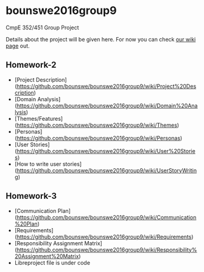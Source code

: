 # bounswe2016group9
CmpE 352/451 Group Project

Details about the project will be given here. For now you can check [our wiki page](https://github.com/bounswe/bounswe2016group9/wiki) out.

## Homework-2

+    [Project Description] (https://github.com/bounswe/bounswe2016group9/wiki/Project%20Description)
+    [Domain Analysis] (https://github.com/bounswe/bounswe2016group9/wiki/Domain%20Analysis)
+    [Themes/Features] (https://github.com/bounswe/bounswe2016group9/wiki/Themes)
+    [Personas] (https://github.com/bounswe/bounswe2016group9/wiki/Personas)
+    [User Stories] (https://github.com/bounswe/bounswe2016group9/wiki/User%20Stories)
+    [How to write user stories] (https://github.com/bounswe/bounswe2016group9/wiki/UserStoryWriting)


## Homework-3 
+    [Communication Plan] (https://github.com/bounswe/bounswe2016group9/wiki/Communication%20Plan)
+    [Requirements] (https://github.com/bounswe/bounswe2016group9/wiki/Requirements)
+    [Responsibility Assignment Matrix] (https://github.com/bounswe/bounswe2016group9/wiki/Responsibility%20Assignment%20Matrix)
+    Libreproject file is under code 
